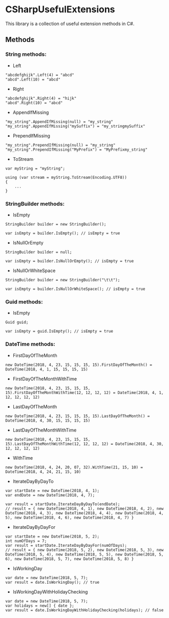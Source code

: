 # CSharpUsefulExtensions
This library is a collection of useful extension methods in C#.

## Methods

### String methods:
* Left
```
"abcdefghijk".Left(4) = "abcd"
"abcd".Left(10) = "abcd"
```

* Right
```
"abcdefghijk".Right(4) = "hijk"
"abcd".Right(10) = "abcd"
```

* AppendIfMissing
```
"my_string".AppendIfMissing(null) = "my_string"
"my_string".AppendIfMissing("mySuffix") = "my_stringmySuffix"
```

* PrependIfMissing
```
"my_string".PrependIfMissing(null) = "my_string"
"my_string".PrependIfMissing("MyPrefix") = "MyPrefixmy_string"
```

* ToStream
```
var myString = "myString";

using (var stream = myString.ToStream(Encoding.UTF8))
{
    ...
}
```

### StringBuilder methods:
* IsEmpty
```
StringBuilder builder = new StringBuilder();

var isEmpty = builder.IsEmpty(); // isEmpty = true
```

* IsNullOrEmpty
```
StringBuilder builder = null;

var isEmpty = builder.IsNullOrEmpty(); // isEmpty = true
```

* IsNullOrWhiteSpace
```
StringBuilder builder = new StringBuilder("\t\t");

var isEmpty = builder.IsNullOrWhiteSpace(); // isEmpty = true
```

### Guid methods:
* IsEmpty
```
Guid guid;

var isEmpty = guid.IsEmpty(); // isEmpty = true
```

### DateTime methods:
* FirstDayOfTheMonth
```
new DateTime(2018, 4, 23, 15, 15, 15, 15).FirstDayOfTheMonth() = DateTime(2018, 4, 1, 15, 15, 15, 15)
```

* FirstDayOfTheMonthWithTime
```
new DateTime(2018, 4, 23, 15, 15, 15, 15).FirstDayOfTheMonthWithTime(12, 12, 12, 12) = DateTime(2018, 4, 1, 12, 12, 12, 12)
```

* LastDayOfTheMonth
```
new DateTime(2018, 4, 23, 15, 15, 15, 15).LastDayOfTheMonth() = DateTime(2018, 4, 30, 15, 15, 15, 15)
```

* LastDayOfTheMonthWithTime
```
new DateTime(2018, 4, 23, 15, 15, 15, 15).LastDayOfTheMonthWithTime(12, 12, 12, 12) = DateTime(2018, 4, 30, 12, 12, 12, 12)
```

* WithTime
```
new DateTime(2018, 4, 24, 20, 07, 32).WithTime(21, 15, 10) = DateTime(2018, 4, 24, 21, 15, 10)
```

* IterateDayByDayTo
```
var startDate = new DateTime(2018, 4, 1);
var endDate = new DateTime(2018, 4, 7);

var result = startDate.IterateDayByDayTo(endDate);
// result = { new DateTime(2018, 4, 1), new DateTime(2018, 4, 2), new DateTime(2018, 4, 3), new DateTime(2018, 4, 4), new DateTime(2018, 4, 5), new DateTime(2018, 4, 6), new DateTime(2018, 4, 7) }
```

* IterateDayByDayFor
```
var startDate = new DateTime(2018, 5, 2);
int numOfDays = 7;
var result = startDate.IterateDayByDayFor(numOfDays);
// result = { new DateTime(2018, 5, 2), new DateTime(2018, 5, 3), new DateTime(2018, 5, 4), new DateTime(2018, 5, 5), new DateTime(2018, 5, 6), new DateTime(2018, 5, 7), new DateTime(2018, 5, 8) }
```

* IsWorkingDay
```
var date = new DateTime(2018, 5, 7);
var result = date.IsWorkingDay(); // true
```

* IsWorkingDayWithHolidayChecking
```
var date = new DateTime(2018, 5, 7);
var holidays = new[] { date };
var result = date.IsWorkingDayWithHolidayChecking(holidays); // false
```

